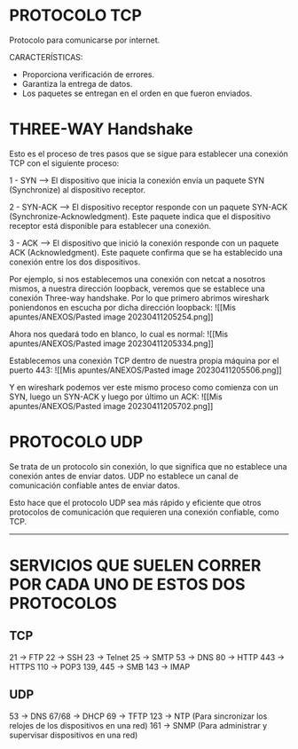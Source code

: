 # PROTOCOLO TCP
Protocolo para comunicarse por internet. 

CARACTERÍSTICAS: 
- Proporciona verificación de errores.
- Garantiza la entrega de datos.
- Los paquetes se entregan en el orden en que fueron enviados.

# THREE-WAY Handshake

Esto es el proceso de tres pasos que se sigue para establecer una conexión TCP con el siguiente proceso:

1 - SYN --> El dispositivo que inicia la conexión envía un paquete SYN (Synchronize) al dispositivo receptor.

2 - SYN-ACK --> El dispositivo receptor responde con un paquete SYN-ACK (Synchronize-Acknowledgment). Este paquete indica que el dispositivo receptor está disponible para establecer una conexión.

3 - ACK --> El dispositivo que inició la conexión responde con un paquete ACK (Acknowledgment). Este paquete confirma que se ha establecido una conexión entre los dos dispositivos.

Por ejemplo, si nos establecemos una conexión con netcat a nosotros mismos, a nuestra dirección loopback, veremos que se establece una conexión Three-way handshake. Por lo que primero abrimos wireshark poniendonos en escucha por dicha dirección loopback:
![[Mis apuntes/ANEXOS/Pasted image 20230411205254.png]]

Ahora nos quedará todo en blanco, lo cual es normal:
![[Mis apuntes/ANEXOS/Pasted image 20230411205334.png]]

Establecemos una conexión TCP dentro de nuestra propia máquina por el puerto 443:
![[Mis apuntes/ANEXOS/Pasted image 20230411205506.png]]

Y en wireshark podemos ver este mismo proceso como comienza con un SYN, luego un SYN-ACK y luego por último un ACK:
![[Mis apuntes/ANEXOS/Pasted image 20230411205702.png]]

# PROTOCOLO UDP
Se trata de un protocolo sin conexión, lo que significa que no establece una conexión antes de enviar datos. UDP no establece un canal de comunicación confiable antes de enviar datos. 

Esto hace que el protocolo UDP sea más rápido y eficiente que otros protocolos de comunicación que requieren una conexión confiable, como TCP.

-------------------------------------------------------

# SERVICIOS QUE SUELEN CORRER POR CADA UNO DE ESTOS DOS PROTOCOLOS

## **TCP**
21 -> FTP
22 -> SSH
23 -> Telnet
25 -> SMTP
53 -> DNS
80 -> HTTP
443 -> HTTPS
110 -> POP3
139, 445 -> SMB
143 -> IMAP

## **UDP**
53 -> DNS
67/68 -> DHCP
69 -> TFTP
123 -> NTP (Para sincronizar los relojes de los dispositivos en una red)
161 -> SNMP (Para administrar y supervisar dispositivos en una red)

